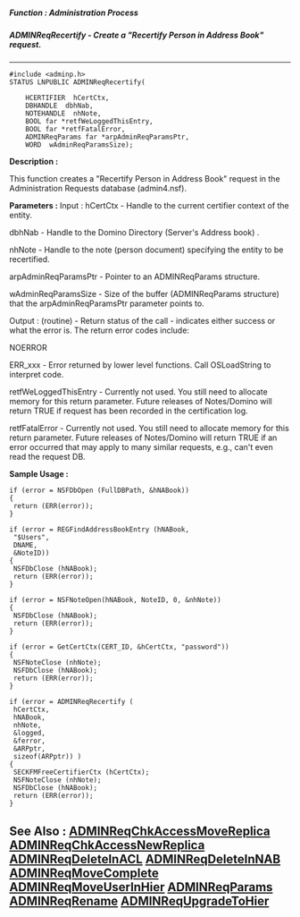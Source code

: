 ##### Function : Administration Process
##### ADMINReqRecertify - Create a "Recertify Person in Address Book" request. 
---
```
#include <adminp.h>
STATUS LNPUBLIC ADMINReqRecertify(

	HCERTIFIER  hCertCtx,
	DBHANDLE  dbhNab,
	NOTEHANDLE  nhNote,
	BOOL far *retfWeLoggedThisEntry,
	BOOL far *retfFatalError,
	ADMINReqParams far *arpAdminReqParamsPtr,
	WORD  wAdminReqParamsSize);
```
**Description :**

This function creates a "Recertify Person in Address Book" request in the 
Administration Requests database (admin4.nsf).

**Parameters :**
Input :
hCertCtx  -  Handle to the current certifier context of the entity.

dbhNab  -  Handle to the Domino Directory (Server's Address book) .

nhNote  -  Handle to the note (person document) specifying the entity to be recertified.

arpAdminReqParamsPtr  -  Pointer to an ADMINReqParams structure.

wAdminReqParamsSize  -  Size of the buffer (ADMINReqParams structure) that the arpAdminReqParamsPtr parameter points to.

Output :
(routine)  -  Return status of the call - indicates either success or what the error is.  The return error codes include:

NOERROR

ERR_xxx - Error returned by lower level functions. Call OSLoadString to interpret code.


retfWeLoggedThisEntry  -  Currently not used. You still need to allocate memory for this return parameter.  Future releases of Notes/Domino will return TRUE if request has been recorded in the certification log.

retfFatalError  -  Currently not used. You still need to allocate memory for this return parameter.  Future releases of Notes/Domino will return TRUE if an error occurred that may apply to many similar requests, e.g., can't even read the request DB.


**Sample Usage :**
```
if (error = NSFDbOpen (FullDBPath, &hNABook))
{
 return (ERR(error));
}

if (error = REGFindAddressBookEntry (hNABook, 
 "$Users", 
 DNAME,
 &NoteID))
{
 NSFDbClose (hNABook);
 return (ERR(error));
}

if (error = NSFNoteOpen(hNABook, NoteID, 0, &nhNote))
{
 NSFDbClose (hNABook);
 return (ERR(error));
}

if (error = GetCertCtx(CERT_ID, &hCertCtx, "password"))
{
 NSFNoteClose (nhNote);
 NSFDbClose (hNABook);
 return (ERR(error));
}
      
if (error = ADMINReqRecertify (
 hCertCtx,
 hNABook,
 nhNote,
 &logged,
 &ferror,
 &ARPptr,
 sizeof(ARPptr)) )
{
 SECKFMFreeCertifierCtx (hCertCtx);
 NSFNoteClose (nhNote);
 NSFDbClose (hNABook);
 return (ERR(error));
}
```
**See Also :**
[ADMINReqChkAccessMoveReplica](/domino-c-api-docs/reference/Func/ADMINReqChkAccessMoveReplica)
[ADMINReqChkAccessNewReplica](/domino-c-api-docs/reference/Func/ADMINReqChkAccessNewReplica)
[ADMINReqDeleteInACL](/domino-c-api-docs/reference/Func/ADMINReqDeleteInACL)
[ADMINReqDeleteInNAB](/domino-c-api-docs/reference/Func/ADMINReqDeleteInNAB)
[ADMINReqMoveComplete](/domino-c-api-docs/reference/Func/ADMINReqMoveComplete)
[ADMINReqMoveUserInHier](/domino-c-api-docs/reference/Func/ADMINReqMoveUserInHier)
[ADMINReqParams](/domino-c-api-docs/reference/Data/ADMINReqParams)
[ADMINReqRename](/domino-c-api-docs/reference/Func/ADMINReqRename)
[ADMINReqUpgradeToHier](/domino-c-api-docs/reference/Func/ADMINReqUpgradeToHier)
---
